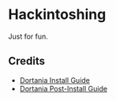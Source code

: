 # Hackintoshing

Just for fun.

## Credits
 - [Dortania Install Guide](https://dortania.github.io/OpenCore-Install-Guide/)
 - [Dortania Post-Install Guide](https://dortania.github.io/OpenCore-Post-Install/)
